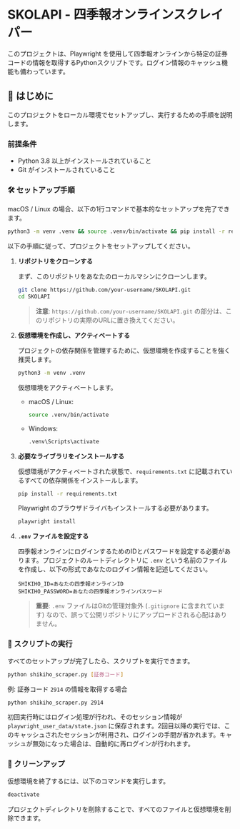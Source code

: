 # SKOLAPI - 四季報オンラインスクレイパー

このプロジェクトは、Playwright を使用して四季報オンラインから特定の証券コードの情報を取得するPythonスクリプトです。ログイン情報のキャッシュ機能も備わっています。

## 🚀 はじめに

このプロジェクトをローカル環境でセットアップし、実行するための手順を説明します。

### 前提条件

*   Python 3.8 以上がインストールされていること
*   Git がインストールされていること

### 🛠️ セットアップ手順

macOS / Linux の場合、以下の1行コマンドで基本的なセットアップを完了できます。

```bash
python3 -m venv .venv && source .venv/bin/activate && pip install -r requirements.txt && playwright install
```

以下の手順に従って、プロジェクトをセットアップしてください。

1.  **リポジトリをクローンする**

    まず、このリポジトリをあなたのローカルマシンにクローンします。

    ```bash
    git clone https://github.com/your-username/SKOLAPI.git
    cd SKOLAPI
    ```

    > **注意**: `https://github.com/your-username/SKOLAPI.git` の部分は、このリポジトリの実際のURLに置き換えてください。

2.  **仮想環境を作成し、アクティベートする**

    プロジェクトの依存関係を管理するために、仮想環境を作成することを強く推奨します。

    ```bash
    python3 -m venv .venv
    ```

    仮想環境をアクティベートします。

    *   macOS / Linux:
        ```bash
        source .venv/bin/activate
        ```
    *   Windows:
        ```bash
        .venv\Scripts\activate
        ```

3.  **必要なライブラリをインストールする**

    仮想環境がアクティベートされた状態で、`requirements.txt` に記載されているすべての依存関係をインストールします。

    ```bash
    pip install -r requirements.txt
    ```

    Playwright のブラウザドライバもインストールする必要があります。

    ```bash
    playwright install
    ```

4.  **`.env` ファイルを設定する**

    四季報オンラインにログインするためのIDとパスワードを設定する必要があります。プロジェクトのルートディレクトリに `.env` という名前のファイルを作成し、以下の形式であなたのログイン情報を記述してください。

    ```
    SHIKIHO_ID=あなたの四季報オンラインID
    SHIKIHO_PASSWORD=あなたの四季報オンラインパスワード
    ```

    > **重要**: `.env` ファイルはGitの管理対象外 (`.gitignore` に含まれています) なので、誤って公開リポジトリにアップロードされる心配はありません。

### 🏃 スクリプトの実行

すべてのセットアップが完了したら、スクリプトを実行できます。

```bash
python shikiho_scraper.py [証券コード]
```

例: 証券コード `2914` の情報を取得する場合

```bash
python shikiho_scraper.py 2914
```

初回実行時にはログイン処理が行われ、そのセッション情報が `playwright_user_data/state.json` に保存されます。2回目以降の実行では、このキャッシュされたセッションが利用され、ログインの手間が省かれます。キャッシュが無効になった場合は、自動的に再ログインが行われます。

### 🧹 クリーンアップ

仮想環境を終了するには、以下のコマンドを実行します。

```bash
deactivate
```

プロジェクトディレクトリを削除することで、すべてのファイルと仮想環境を削除できます。
